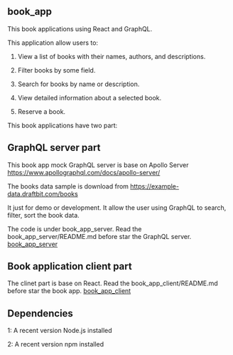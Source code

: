 ## book_app
This book applications using React and GraphQL.

This application  allow users to:

1. View a list of books with their names, authors, and descriptions.

2. Filter books by some field.

3. Search for books by name or description.

4. View detailed information about a selected book.

5. Reserve a book.

This book applications have two part:

## GraphQL server part
This book app mock GraphQL server is base on Apollo Server
https://www.apollographql.com/docs/apollo-server/

The books data sample is download from 
https://example-data.draftbit.com/books

It just for demo or development.
It allow the user using GraphQL to search, filter, sort the book data.

The code is under book_app_server.
Read the book_app_server/README.md before star the GraphQL server.
[book_app_server](book_app_server/README.md)

## Book application client part
The clinet part is base on React.
Read the book_app_client/README.md before star the book app.
[book_app_client](book_app_client/README.md)

## Dependencies
1: A recent version Node.js installed

2: A recent version npm installed


